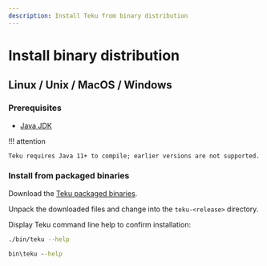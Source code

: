 ```yaml
---
description: Install Teku from binary distribution
---
```


# Install binary distribution

## Linux / Unix / MacOS / Windows

### Prerequisites

* [Java JDK](http://www.oracle.com/technetwork/java/javase/downloads/index.html)

!!! attention

    Teku requires Java 11+ to compile; earlier versions are not supported.

### Install from packaged binaries

Download the [Teku packaged binaries](https://bintray.com/consensys/pegasys-repo/teku#files).

Unpack the downloaded files and change into the `teku-<release>` directory.

Display Teku command line help to confirm installation:

```bash tab="Linux/macOS"
./bin/teku --help
```

```bat tab="Windows"
bin\teku --help
```
